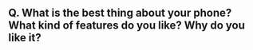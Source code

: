 ## Q. What is the best thing about your phone? What kind of features do you like? Why do you like it?

